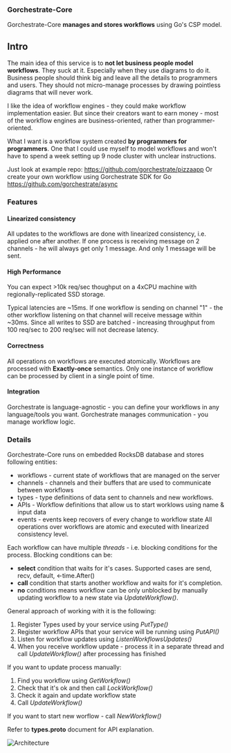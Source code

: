 ### Gorchestrate-Core
Gorchestrate-Core **manages and stores workflows** using Go's CSP model. 

## Intro
The main idea of this service is to **not let business people model workflows**. They suck at it. Especially when they use diagrams to do it. Business people should think big and leave all the details to programmers and users. They should not micro-manage processes by drawing pointless diagrams that will never work.

I like the idea of workflow engines - they could make workflow implementation easier. But since their creators want to earn money - most of the workflow engines are business-oriented, rather than programmer-oriented.

What I want is a workflow system created **by programmers for programmers**. One that I could use myself to model workflows and won't have to spend a week setting up 9 node cluster with unclear instructions.

Just look at example repo: https://github.com/gorchestrate/pizzaapp
Or create your own workflow using Gorchestrate SDK for Go https://github.com/gorchestrate/async

### Features

#### Linearized consistency
All updates to the workflows are done with linearized consistency, i.e. applied one after another.
If one process is receiving message on 2 channels - he will always get only 1 message. And only 1 message will be sent.

#### High Performance
You can expect >10k req/sec thoughput on a 4xCPU machine with regionally-replicated SSD storage.
    
Typical latencies are ~15ms. If one workflow is sending on channel "1" - the other workflow listening on that channel will receive message within ~30ms. Since all writes to SSD are batched - increasing throughput from 100 req/sec to 200 req/sec will not decrease latency.

#### Correctness
All operations on workflows are executed atomically. Workflows are processed with **Exactly-once** semantics.
Only one instance of workflow can be processed by client in a single point of time.


#### Integration
Gorchestrate is language-agnostic - you can define your workflows in any language/tools you want. Gorchestrate manages communication - you manage workflow logic.


### Details

Gorchestrate-Core runs on embedded RocksDB database and stores following entities:
* workflows  - current state of workflows that are managed on the server
* channels   - channels and their buffers that are used to communicate between workflows
* types      - type definitions of data sent to channels and new workflows.
* APIs       - Workflow definitions that allow us to start worklows using name & input data
* events     - events keep recovers of every change to workflow state
All operations over workflows are atomic and executed with linearized consistency level.

Each workflow can have multiple *threads* - i.e. blocking conditions for the process. 
Blocking conditions can be:
* **select** condition that waits for it's cases. Supported cases are send, recv, default, <-time.After()
* **call** condition that starts another workflow and waits for it's completion.
* **no** conditions means workflow can be only unblocked by manually updating workflow to a new state via *UpdateWorkflow()*.


General approach of working with it is the following:
1. Register Types used by your service using *PutType()*
2. Register workflow APIs that your service will be running using *PutAPI()*
3. Listen for workflow updates using *ListenWorkflowsUpdates()*
4. When you receive workflow update - process it in a separate thread and call *UpdateWorkflow()* after processing has finished

If you want to update process manually:
1. Find you workflow using *GetWorkflow()*
2. Check that it's ok and then call *LockWorkflow()*
3. Check it again and update workflow state
4. Call *UpdateWorkflow()*

If you want to start new worflow - call *NewWorkflow()*


Refer to **types.proto** document for API explanation.



![Architecture](https://storage.googleapis.com/artem_and_co/slct%20architecture2.png)